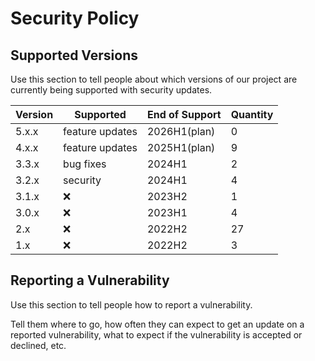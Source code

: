 # Security Policy

## Supported Versions

Use this section to tell people about which versions of our project are
currently being supported with security updates.

| Version | Supported          | End of Support     | Quantity |
| ------- | ------------------ | ------------------ | -------- |
| 5.x.x   | feature updates    | 2026H1(plan)       | 0        |
| 4.x.x   | feature updates    | 2025H1(plan)       | 9        |
| 3.3.x   | bug fixes          | 2024H1             | 2        |
| 3.2.x   | security           | 2024H1             | 4        |
| 3.1.x   | :x:                | 2023H2             | 1        |
| 3.0.x   | :x:                | 2023H1             | 4        |
| 2.x     | :x:                | 2022H2             | 27       |
| 1.x     | :x:                | 2022H2             | 3        |

## Reporting a Vulnerability

Use this section to tell people how to report a vulnerability.

Tell them where to go, how often they can expect to get an update on a
reported vulnerability, what to expect if the vulnerability is accepted or
declined, etc.
